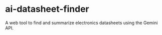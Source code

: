 # ai-datasheet-finder
A web tool to find and summarize electronics datasheets using the Gemini API.
